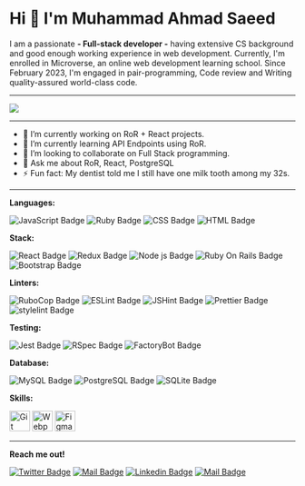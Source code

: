 <h1>Hi 👋  I'm Muhammad Ahmad Saeed</h1>

<p align="left">I am a passionate <b>- Full-stack developer -</b> having extensive CS background and good enough working experience in web development. Currently, I'm enrolled in Microverse, an online web development learning school. Since February 2023, I'm engaged in pair-programming, Code review and Writing quality-assured world-class code. </p>

<hr>
<img src="https://www.wingstechsolutions.com/wp-content/uploads/2022/03/full-stack-development.gif">
<hr>

- 🔭 I’m currently working on RoR + React projects.
- 🌱 I’m currently learning API Endpoints using RoR.
- 👯 I’m looking to collaborate on Full Stack programming.
- 💬 Ask me about RoR, React, PostgreSQL
- ⚡ Fun fact: My dentist told me I still have one milk tooth among my 32s.

<hr>

**Languages:**

![JavaScript Badge](https://img.shields.io/badge/JavaScript-323330?style=for-the-badge&logo=javascript&logoColor=white)
![Ruby Badge](https://img.shields.io/badge/Ruby-CC342D?style=for-the-badge&logo=ruby&logoColor=white)
![CSS Badge](https://img.shields.io/badge/CSS-3C99DC?style=for-the-badge&logo=css3&logoColor=white)
![HTML Badge](https://img.shields.io/badge/HTML-593D88?style=for-the-badge&logo=html5&logoColor=white)

**Stack:**

![React Badge](https://img.shields.io/badge/React-CC0000?style=for-the-badge&logo=react&logoColor=61DAFB)
![Redux Badge](https://img.shields.io/badge/Redux-593D88?style=for-the-badge&logo=redux&logoColor=white)
![Node js Badge](https://img.shields.io/badge/Node.js-339933?style=for-the-badge&logo=nodedotjs&logoColor=white)
![Ruby On Rails Badge](https://img.shields.io/badge/Ruby_on_Rails-blue?style=for-the-badge&logo=ruby-on-rails&logoColor=white)
![Bootstrap Badge](https://img.shields.io/badge/Bootstrap-green?style=for-the-badge&logo=bootstrap&logoColor=white)

**Linters:**

![RuboCop Badge](https://img.shields.io/badge/Rubocop-339933?style=for-the-badge)
![ESLint Badge](https://img.shields.io/badge/ESLint-green?style=for-the-badge)
![JSHint Badge](https://img.shields.io/badge/JSHint-yellow?style=for-the-badge)
![Prettier Badge](https://img.shields.io/badge/Prettier-CC0000?style=for-the-badge)
![stylelint Badge](https://img.shields.io/badge/stylelint-blue?style=for-the-badge)

**Testing:**

![Jest Badge](https://img.shields.io/badge/Jest-C21325?style=for-the-badge&logo=jest&logoColor=white)
![RSpec Badge](https://img.shields.io/badge/RSpec-red?style=for-the-badge)
![FactoryBot Badge](https://img.shields.io/badge/FactoryBot-blue?style=for-the-badge)

**Database:**

![MySQL Badge](https://img.shields.io/badge/MySQL-yellow?style=for-the-badge&logo=mysql&logoColor=white)
![PostgreSQL Badge](https://img.shields.io/badge/PostgreSQL-blue?style=for-the-badge&logo=postgresql&logoColor=white)
![SQLite Badge](https://img.shields.io/badge/SQLite-green?style=for-the-badge&logo=sqlite&logoColor=white)

**Skills:**

<a href="https://git-scm.com/" target="_blank" rel="noreferrer"><img src="https://raw.githubusercontent.com/danielcranney/readme-generator/main/public/icons/skills/git-colored.svg" width="36" height="36" alt="Git" /></a>
<a href="https://webpack.js.org/" target="_blank" rel="noreferrer"><img src="https://raw.githubusercontent.com/danielcranney/readme-generator/main/public/icons/skills/webpack-colored.svg" width="36" height="36" alt="Webpack" /></a>
<a href="https://www.figma.com/" target="_blank" rel="noreferrer"><img src="https://raw.githubusercontent.com/danielcranney/readme-generator/main/public/icons/skills/figma-colored.svg" width="36" height="36" alt="Figma" /></a>

<hr>


<b>Reach me out!</b>

[![Twitter Badge](https://img.shields.io/badge/-TWITTER-1ca0f1?style=flat&labelColor=1ca0f1&logo=twitter&logoColor=white&link=https://twitter.com/ehmaddd_pk)](https://twitter.com/ehmaddd_pk) 
[![Mail Badge](https://img.shields.io/badge/-FACEBOOK-e74c3c?style=flat&labelColor=e74c3c&logo=facebook&logoColor=white)](https://www.facebook.com/ehmaddd) 
[![Linkedin Badge](https://img.shields.io/badge/-LINKEDIN-0e76a8?style=flat&labelColor=0e76a8&logo=linkedin&logoColor=white)](https://www.linkedin.com/in/ehmaddd/) [![Mail Badge](https://img.shields.io/badge/-GMAIL-c0392b?style=flat&labelColor=c0392b&logo=gmail&logoColor=white)](mailto:ehmaddd@gmail.com)
